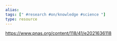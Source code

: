 ```yaml
---
alias: 
tags: [" #research #on/knowledge #science "]
type: resource
---
```


https://www.pnas.org/content/118/41/e2021636118